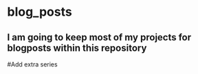 # blog_posts
## I am going to keep most of my projects for blogposts within this repository
#Add extra series
